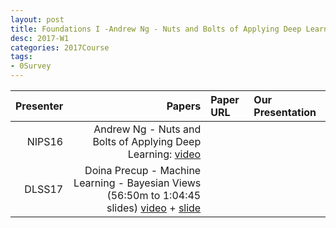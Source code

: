 ```yaml
---
layout: post
title: Foundations I -Andrew Ng - Nuts and Bolts of Applying Deep Learning
desc: 2017-W1
categories: 2017Course
tags:
- 0Survey
---
```


| Presenter | Papers | Paper URL| Our Presentation |
| -----: | ---------------------------: | :----- | :----- |
| NIPS16 | Andrew Ng - Nuts and Bolts of Applying Deep Learning: [video](https://www.youtube.com/watch?v=F1ka6a13S9I) |
| DLSS17 | Doina Precup - Machine Learning - Bayesian Views (56:50m to 1:04:45 slides) [video](http://videolectures.net/deeplearning2017_precup_machine_learning/) + [slide](http://videolectures.net/site/normal_dl/tag=1129744/deeplearning2017_precup_machine_learning_01.pdf)|

[^1]: <sub><sup> Andrew Ng - Nuts and Bolts of Applying Deep Learning: 2016 +  a few figures about Bias/variance trade-offs </sup></sub>
![bias]({{ site.baseurl }}/pics/highBias.png){:class="img-responsive"}
![variance]({{ site.baseurl }}/pics/HighVar.png){:class="img-responsive"}
![both]({{ site.baseurl }}/pics/bothBiasVar.png){:class="img-responsive"}
![DNNflow]({{ site.baseurl }}/pics/BiasDNNflow.png){:class="img-responsive"}

